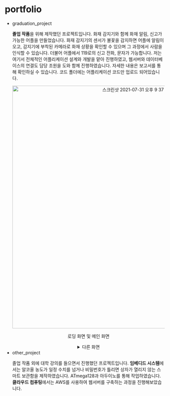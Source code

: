# portfolio
<ul>
  <li>graduation_project
    <p><b>졸업 작품</b>을 위해 제작했던 프로젝트입니다. 화재 감지기와 함께 화재 알림, 신고가 가능한 어플을 만들었습니다. 화재 감지기의 센서가 불꽃을 감지하면 어플에 알림이 오고, 감지기에 부착된 카메라로 화재 상황을 확인할 수 있으며 그 과정에서 사람을 인식할 수 있습니다. 더불어 어플에서 119로의 신고 전화, 문자가 가능합니다. 저는 여기서 전체적인 어플리케이션 설계와 개발을 맡아 진행하였고, 웹서버와 데이터베이스의 연결도 담당 조원을 도와 함께 진행하였습니다. 자세한 내용은 보고서를 통해 확인하실 수 있습니다. 코드 폴더에는 어플리케이션 코드만 업로드 되어있습니다.</p>
    <div align="center">
      <img width="766" alt="스크린샷 2021-07-31 오후 9 37 50" src="https://user-images.githubusercontent.com/84768491/127740155-6ed468f6-00b3-431f-8694-fc5915561afa.png">
      <p>로딩 화면 및 메인 화면</p>
      <details markdown="1">
        <summary>다른 화면</summary>
        <img width="308" alt="스크린샷 2021-07-31 오후 9 39 41" src="https://user-images.githubusercontent.com/84768491/127740154-c18521eb-90ed-4d47-b2d7-8fc43945cefa.png">
        <p>사용자 정보 저장 화면</p>
        <img width="512" alt="스크린샷 2021-07-31 오후 9 40 38" src="https://user-images.githubusercontent.com/84768491/127740150-da338d2e-1dd1-44ea-a630-c45b58bf57dc.png">
        <p>화재 감지 시 수신되는 알림</p>
        <img width="888" alt="스크린샷 2021-07-31 오후 9 40 09" src="https://user-images.githubusercontent.com/84768491/127740153-386fef30-836f-4da7-bdea-da09d06f88d5.png">
        <p>전화 및 문자 신고 화면과 기능 스크린샷</p>
      </details>
    </div>
  </li>
  <li>other_project
    <p>졸업 작품 외에 대학 강의를 들으면서 진행했던 프로젝트입니다. <b>임베디드 시스템</b>에서는 알코올 농도가 일정 수치를 넘거나 비밀번호가 틀리면 상자가 열리지 않는 스마트 보관함을 제작하였습니다. ATmega128과 아두이노를 통해 작업하였습니다. <b>클라우드 컴퓨팅</b>에서는 AWS를 사용하여 웹서버를 구축하는 과정을 진행해보았습니다.</p>
</ul>

